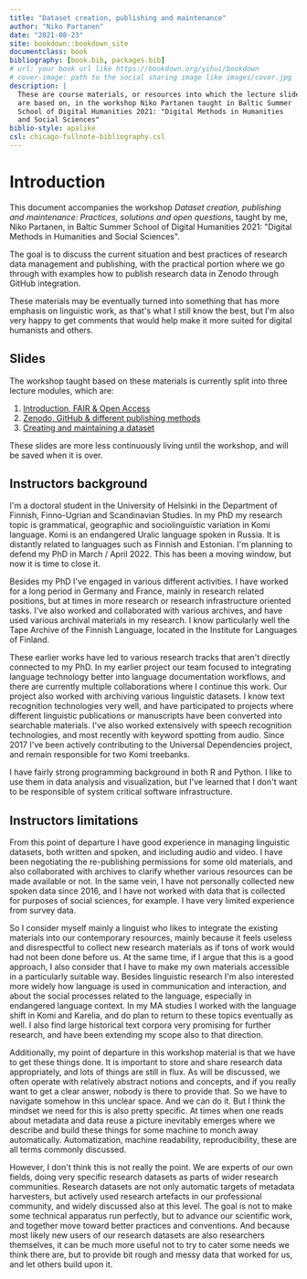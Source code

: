 ```yaml
--- 
title: "Dataset creation, publishing and maintenance"
author: "Niko Partanen"
date: "2021-08-23"
site: bookdown::bookdown_site
documentclass: book
bibliography: [book.bib, packages.bib]
# url: your book url like https://bookdown.org/yihui/bookdown
# cover-image: path to the social sharing image like images/cover.jpg
description: |
  These are course materials, or resources into which the lecture slides 
  are based on, in the workshop Niko Partanen taught in Baltic Summer 
  School of Digital Humanities 2021: "Digital Methods in Humanities 
  and Social Sciences"
biblio-style: apalike
csl: chicago-fullnote-bibliography.csl
---
```


# Introduction

This document accompanies the workshop *Dataset creation, publishing and maintenance: Practices, solutions and open questions*, taught by me, Niko Partanen, in Baltic Summer School of Digital Humanities 2021: "Digital Methods in Humanities and Social Sciences". 

The goal is to discuss the current situation and best practices of research data management and publishing, with the practical portion where we go through with examples how to publish research data in Zenodo through GitHub integration. 

These materials may be eventually turned into something that has more emphasis on linguistic work, as that's what I still know the best, but I'm also very happy to get comments that would help make it more suited for digital humanists and others. 

## Slides

The workshop taught based on these materials is currently split into three lecture modules, which are:

1. [Introduction, FAIR & Open Access](https://docs.google.com/presentation/d/1ZRmQT3W_-KqQqy63MvjoY1TKBVwOrN4pX1tpErai-D0/edit?usp=sharing)
2. [Zenodo, GitHub & different publishing methods](https://docs.google.com/presentation/d/1bpaIHR9PF2diJrhze9GZQojnyhCCGp9dzbj_iLDrLuU/edit?usp=sharing)
3. [Creating and maintaining a dataset](https://docs.google.com/presentation/d/1KyJuUQcI_QNL4xzGLXelJn79xO34ThfeOJWRvHQHXKs/edit?usp=sharing)

These slides are more less continuously living until the workshop, and will be saved when it is over. 

## Instructors background

I'm a doctoral student in the University of Helsinki in the Department of Finnish, Finno-Ugrian and Scandinavian Studies. In my PhD my research topic is grammatical, geographic and sociolinguistic variation in Komi language. Komi is an endangered Uralic language spoken in Russia. It is distantly related to languages such as Finnish and Estonian. I'm planning to defend my PhD in March / April 2022. This has been a moving window, but now it is time to close it. 

Besides my PhD I've engaged in various different activities. I have worked for a long period in Germany and France, mainly in research related positions, but at times in more research or research infrastructure oriented tasks. I've also worked and collaborated with various archives, and have used various archival materials in my research. I know particularly well the Tape Archive of the Finnish Language, located in the Institute for Languages of Finland. 

These earlier works have led to various research tracks that aren't directly connected to my PhD. In my earlier project our team focused to integrating language technology better into language documentation workflows, and there are currently multiple collaborations where I continue this work. Our project also worked with archiving various linguistic datasets. I know text recognition technologies very well, and have participated to projects where different linguistic publications or manuscripts have been converted into searchable materials. I've also worked extensively with speech recognition technologies, and most recently with keyword spotting from audio. Since 2017 I've been actively contributing to the Universal Dependencies project, and remain responsible for two Komi treebanks. 

I have fairly strong programming background in both R and Python. I like to use them in data analysis and visualization, but I've learned that I don't want to be responsible of system critical software infrastructure.

## Instructors limitations

From this point of departure I have good experience in managing linguistic datasets, both written and spoken, and including audio and video. I have been negotiating the re-publishing permissions for some old materials, and also collaborated with archives to clarify whether various resources can be made available or not. In the same vein, I have not personally collected new spoken data since 2016, and I have not worked with data that is collected for purposes of social sciences, for example. I have very limited experience from survey data. 

So I consider myself mainly a linguist who likes to integrate the existing materials into our contemporary resources, mainly because it feels useless and disrespectful to collect new research materials as if tons of work would had not been done before us. At the same time, if I argue that this is a good approach, I also consider that I have to make my own materials accessible in a particularly suitable way. Besides linguistic research I'm also interested more widely how language is used in communication and interaction, and about the social processes related to the language, especially in endangered language context. In my MA studies I worked with the language shift in Komi and Karelia, and do plan to return to these topics eventually as well. I also find large historical text corpora very promising for further research, and have been extending my scope also to that direction. 

Additionally, my point of departure in this workshop material is that we have to get these things done. It is important to store and share research data appropriately, and lots of things are still in flux. As will be discussed, we often operate with relatively abstract notions and concepts, and if you really want to get a clear answer, nobody is there to provide that. So we have to navigate somehow in this unclear space. And we can do it. But I think the mindset we need for this is also pretty specific. At times when one reads about metadata and data reuse a picture inevitably emerges where we describe and build these things for some machine to monch away automatically. Automatization, machine readability, reproducibility, these are all terms commonly discussed. 

However, I don't think this is not really the point. We are experts of our own fields, doing very specific research datasets as parts of wider research communities. Research datasets are not only automatic targets of metadata harvesters, but actively used research artefacts in our professional community, and widely discussed also at this level. The goal is not to make some technical apparatus run perfectly, but to advance our scientific work, and together move toward better practices and conventions. And because most likely new users of our research datasets are also researchers themselves, it can be much more useful not to try to cater some needs we think there are, but to provide bit rough and messy data that worked for us, and let others build upon it. 


